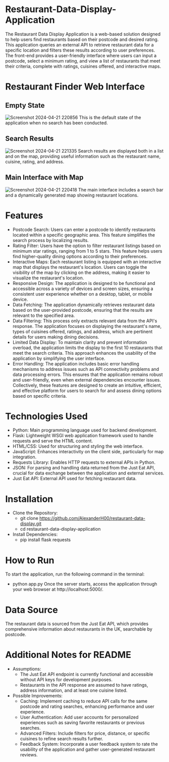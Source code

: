 # Restaurant-Data-Display-Application
 The Restaurant Data Display Application is a web-based solution designed to help users find restaurants based on their postcode and desired rating. This application queries an external API to retrieve restaurant data for a specific location and filters these results according to user preferences. The front-end provides a user-friendly interface where users can input a postcode, select a minimum rating, and view a list of restaurants that meet their criteria, complete with ratings, cuisines offered, and interactive maps.
# Restaurant Finder Web Interface
## Empty State
![Screenshot 2024-04-21 220856](https://github.com/AlexanderH00/Restaurant-Data-Display-Application/assets/149702761/3b8c506e-7ea6-4670-88aa-5d709e8d8c94)
This is the default state of the application when no search has been conducted.
## Search Results
![Screenshot 2024-04-21 221335](https://github.com/AlexanderH00/Restaurant-Data-Display-Application/assets/149702761/2dfbfe2a-abca-4a04-b9e8-b4613c239ca8)
Search results are displayed both in a list and on the map, providing useful information such as the restaurant name, cuisine, rating, and address.
## Main Interface with Map
![Screenshot 2024-04-21 220418](https://github.com/AlexanderH00/Restaurant-Data-Display-Application/assets/149702761/daf9283c-9e3b-4d8b-a653-497146b11eaf)
The main interface includes a search bar and a dynamically generated map showing restaurant locations.
# Features
 - Postcode Search: Users can enter a postcode to identify restaurants located within a specific geographic area. This feature simplifies the search process by localizing results.
 - Rating Filter: Users have the option to filter restaurant listings based on minimum star ratings, ranging from 1 to 5 stars. This feature helps users find higher-quality dining options according to their preferences.
 - Interactive Maps: Each restaurant listing is equipped with an interactive map that displays the restaurant's location. Users can toggle the visibility of the map by clicking on the address, making it easier to visualize the restaurant's location.
 - Responsive Design: The application is designed to be functional and accessible across a variety of devices and screen sizes, ensuring a consistent user experience whether on a desktop, tablet, or mobile device.
 - Data Fetching: The application dynamically retrieves restaurant data based on the user-provided postcode, ensuring that the results are relevant to the specified area.
 - Data Filtering: This process only extracts relevant data from the API's response. The application focuses on displaying the restaurant's name, types of cuisines offered, ratings, and address, which are pertinent details for users making dining decisions.
 - Limited Data Display: To maintain clarity and prevent information overload, the application limits the display to the first 10 restaurants that meet the search criteria. This approach enhances the usability of the application by simplifying the user interface.
 - Error Handling: The application includes basic error handling mechanisms to address issues such as API connectivity problems and data processing errors. This ensures that the application remains robust and user-friendly, even when external dependencies encounter issues.
   Collectively, these features are designed to create an intuitive, efficient, and effective platform for users to search for and assess dining options based on specific criteria.
 # Technologies Used
 - Python: Main programming language used for backend development.
 - Flask: Lightweight WSGI web application framework used to handle requests and serve the HTML content.
 - HTML/CSS: Used for structuring and styling the web interface.
 - JavaScript: Enhances interactivity on the client side, particularly for map integration.
 - Requests Library: Enables HTTP requests to external APIs in Python.
 - JSON: For parsing and handling data returned from the Just Eat API, crucial for data exchange between the application and external services.
 - Just Eat API: External API used for fetching restaurant data.
 # Installation
- Clone the Repository:
  - git clone https://github.com/AlexanderH00/restaurant-data-display.git
  - cd restaurant-data-display-application
- Install Dependencies:
  - pip install flask requests
# How to Run
To start the application, run the following command in the terminal:
- python app.py
Once the server starts, access the application through your web browser at http://localhost:5000/.
# Data Source
The restaurant data is sourced from the Just Eat API, which provides comprehensive information about restaurants in the UK, searchable by postcode.
# Additional Notes for README
- Assumptions:
  - The Just Eat API endpoint is currently functional and accessible without API keys for development purposes.
  - Restaurants in the API response are assumed to have ratings, address information, and at least one cuisine listed.
- Possible Improvements:
  - Caching: Implement caching to reduce API calls for the same postcode and rating searches, enhancing performance and user experience.
  - User Authentication: Add user accounts for personalized experiences such as saving favorite restaurants or previous searches.
  - Advanced Filters: Include filters for price, distance, or specific cuisines to refine search results further.
  - Feedback System: Incorporate a user feedback system to rate the usability of the application and gather user-generated restaurant reviews.
